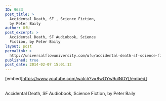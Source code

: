 ```yaml
---
ID: 9633
post_title: >
  Accidental Death, SF , Science Fiction,
  by Peter Baily
author: UfU
post_excerpt: >
  Accidental Death, SF Audiobook, Science
  Fiction, by Peter Baily
layout: post
permalink: >
  http://universalflowuniversity.com/ufu/accidental-death-sf-science-fiction-by-peter-baily/
published: true
post_date: 2014-02-07 15:01:12
---
```

[embed]https://www.youtube.com/watch?v=8wOYw9ulNOY[/embed]</br></br>
<p>Accidental Death, SF Audiobook, Science Fiction, by Peter Baily </p>